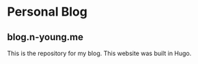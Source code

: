 # Personal Blog

## blog.n-young.me

This is the repository for my blog. This website was built in Hugo.
